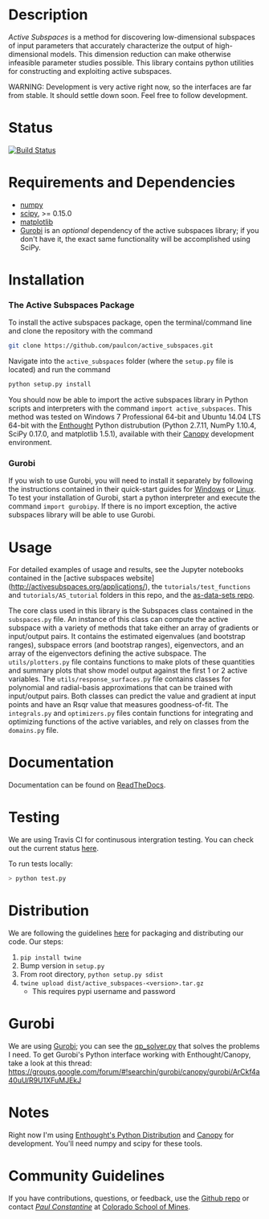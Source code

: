 # Description

*Active Subspaces* is a method for discovering low-dimensional subspaces of input parameters 
that accurately characterize the output of high-dimensional models. This dimension reduction 
can make otherwise infeasible parameter studies possible. This library contains 
python utilities for constructing and exploiting active subspaces.

WARNING: Development is very active right now, so the interfaces are far from
stable. It should settle down soon. Feel free to follow development.

# Status

[![Build Status](https://travis-ci.org/paulcon/active_subspaces.svg?branch=master)](https://travis-ci.org/paulcon/active_subspaces)

# Requirements and Dependencies

* [numpy](http://www.numpy.org/)
* [scipy](http://www.scipy.org/), >= 0.15.0
* [matplotlib](http://matplotlib.org/)
* [Gurobi](http://www.gurobi.com/) is an _optional_ dependency of the active subspaces library; if you don't have it, the exact same functionality will be accomplished 
using SciPy. 

# Installation

### The Active Subspaces Package

To install the active subspaces package, open the terminal/command line and clone the repository with the command

```bash
git clone https://github.com/paulcon/active_subspaces.git
```

Navigate into the `active_subspaces` folder (where the `setup.py` file is located) and run the command

```bash
python setup.py install
```

You should now be able to import the active subspaces library in Python scripts and interpreters with the command `import active_subspaces`. 
This method was tested on Windows 7 Professional 64-bit and Ubuntu 14.04 LTS 
64-bit with the [Enthought](https://www.enthought.com/) Python distrubution (Python 2.7.11, NumPy 1.10.4, SciPy 0.17.0, and matplotlib 1.5.1), available with their [Canopy](https://www.enthought.com/products/canopy/) development environment.
 
### Gurobi

If you wish to use Gurobi, you will need to install it separately by following the instructions contained in their quick-start 
guides for [Windows](http://www.gurobi.com/documentation/6.5/quickstart_windows.pdf) or [Linux](http://www.gurobi.com/documentation/6.5/quickstart_linux.pdf). To test your installation of Gurobi, start a python 
interpreter and execute the command `import gurobipy`. If there is no import exception, the active subspaces library will be able to use Gurobi.

# Usage

For detailed examples of usage and results, see the Jupyter notebooks contained in the [active subspaces website]
(http://activesubspaces.org/applications/), the `tutorials/test_functions` and `tutorials/AS_tutorial` 
folders in this repo, and the [as-data-sets repo](https://github.com/paulcon/as-data-sets).

The core class used in this library is the Subspaces class contained in the `subspaces.py` file. An instance of this class can compute 
the active subspace with a variety of methods that take either an array of gradients or input/output pairs. It contains the estimated 
eigenvalues (and bootstrap ranges), subspace errors (and bootstrap ranges), eigenvectors, and an array of the eigenvectors defining the 
active subspace. The `utils/plotters.py` file contains functions to make plots of these quantities and summary plots that show model 
output against the first 1 or 2 active variables. The `utils/response_surfaces.py` file contains classes for polynomial and radial-basis 
approximations that can be trained with input/output pairs. Both classes can predict the value and gradient at input points and have an 
Rsqr value that measures goodness-of-fit. The `integrals.py` and `optimizers.py` files contain functions for integrating and optimizing 
functions of the active variables, and rely on classes from the `domains.py` file.

# Documentation

Documentation can be found on [ReadTheDocs](http://active-subspaces.readthedocs.io/en/latest/).

# Testing

We are using Travis CI for continusous intergration testing. You can check out the current status [here](https://travis-ci.org/paulcon/active_subspaces).

To run tests locally:

```bash
> python test.py
```

# Distribution

We are following the guidelines [here](https://packaging.python.org/en/latest/distributing/) for packaging and distributing our code. Our steps:

1. `pip install twine`
2. Bump version in `setup.py`
3. From root directory, `python setup.py sdist`
4. `twine upload dist/active_subspaces-<version>.tar.gz`
    * This requires pypi username and password

# Gurobi

We are using [Gurobi](http://www.gurobi.com/); you can see the [qp_solver.py](https://github.com/paulcon/active_subspaces/blob/master/active_subspaces/utils/qp_solver.py) that solves the problems I need. To get Gurobi's Python interface working with Enthought/Canopy, take a look at this thread:
https://groups.google.com/forum/#!searchin/gurobi/canopy/gurobi/ArCkf4a40uU/R9U1XFuMJEkJ

# Notes

Right now I'm using [Enthought's Python Distribution](https://www.enthought.com/products/epd/) and [Canopy](https://www.enthought.com/products/canopy/) for development. You'll need numpy and scipy for these tools.

# Community Guidelines

If you have contributions, questions, or feedback, use the [Github repo](https://github.com/paulcon/active_subspaces) or contact 
[*Paul Constantine*](http://inside.mines.edu/~pconstan/) at [Colorado School of Mines](https://www.mines.edu/).
